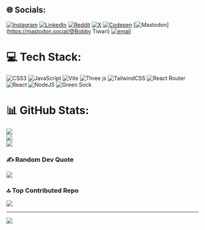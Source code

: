 
## 🌐 Socials:
[![Instagram](https://img.shields.io/badge/Instagram-%23E4405F.svg?logo=Instagram&logoColor=white)](https://instagram.com/__asius_) [![LinkedIn](https://img.shields.io/badge/LinkedIn-%230077B5.svg?logo=linkedin&logoColor=white)](https://linkedin.com/in/https://www.linkedin.com/in/bobby09/) [![Reddit](https://img.shields.io/badge/Reddit-%23FF4500.svg?logo=Reddit&logoColor=white)](https://reddit.com/user/_asius) [![X](https://img.shields.io/badge/X-black.svg?logo=X&logoColor=white)](https://x.com/_asius) [![Codepen](https://img.shields.io/badge/Codepen-000000?logo=codepen&logoColor=white)](https://codepen.io/asius09) [![Mastodon](https://img.shields.io/badge/-MASTODON-%232B90D9?logo=mastodon&logoColor=white)](https://mastodon.social/@Bobby Tiwari) [![email](https://img.shields.io/badge/Email-D14836?logo=gmail&logoColor=white)](mailto:itsmeasius@gmail.com) 

# 💻 Tech Stack:
![CSS3](https://img.shields.io/badge/css3-%231572B6.svg?style=for-the-badge&logo=css3&logoColor=white) ![JavaScript](https://img.shields.io/badge/javascript-%23323330.svg?style=for-the-badge&logo=javascript&logoColor=%23F7DF1E) ![Vite](https://img.shields.io/badge/vite-%23646CFF.svg?style=for-the-badge&logo=vite&logoColor=white) ![Three js](https://img.shields.io/badge/threejs-black?style=for-the-badge&logo=three.js&logoColor=white) ![TailwindCSS](https://img.shields.io/badge/tailwindcss-%2338B2AC.svg?style=for-the-badge&logo=tailwind-css&logoColor=white) ![React Router](https://img.shields.io/badge/React_Router-CA4245?style=for-the-badge&logo=react-router&logoColor=white) ![React](https://img.shields.io/badge/react-%2320232a.svg?style=for-the-badge&logo=react&logoColor=%2361DAFB) ![NodeJS](https://img.shields.io/badge/node.js-6DA55F?style=for-the-badge&logo=node.js&logoColor=white) ![Green Sock](https://img.shields.io/badge/green%20sock-88CE02?style=for-the-badge&logo=greensock&logoColor=white)
# 📊 GitHub Stats:
![](https://github-readme-stats.vercel.app/api?username=asius09&theme=dark&hide_border=false&include_all_commits=true&count_private=true)<br/>
![](https://nirzak-streak-stats.vercel.app/?user=asius09&theme=dark&hide_border=false)<br/>
![](https://github-readme-stats.vercel.app/api/top-langs/?username=asius09&theme=dark&hide_border=false&include_all_commits=true&count_private=true&layout=compact)

### ✍️ Random Dev Quote
![](https://quotes-github-readme.vercel.app/api?type=horizontal&theme=radical)

### 🔝 Top Contributed Repo
![](https://github-contributor-stats.vercel.app/api?username=asius09&limit=5&theme=dark&combine_all_yearly_contributions=true)

---
[![](https://visitcount.itsvg.in/api?id=asius09&icon=0&color=0)](https://visitcount.itsvg.in)

<!-- Proudly created with GPRM ( https://gprm.itsvg.in ) -->
